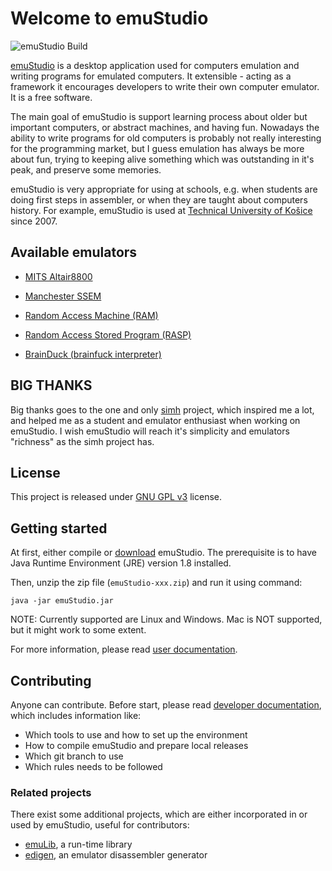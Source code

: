 # Welcome to emuStudio
![emuStudio Build](https://github.com/net.emustudio/emuStudio/workflows/emuStudio%20Build/badge.svg)

[emuStudio](https://www.net.emustudio.net/) is a desktop application used for computers emulation and writing programs
for emulated computers. It extensible - acting as a framework it encourages developers to write their own computer
emulator. It is a free software.

The main goal of emuStudio is support learning process about older but important computers, or abstract machines, and
having fun. Nowadays the ability to write programs for old computers is probably not really interesting for the programming
market, but I guess emulation has always be more about fun, trying to keeping alive something which was outstanding
in it's peak, and preserve some memories.

emuStudio is very appropriate for using at schools, e.g. when students are doing first steps in assembler, or when they
are taught about computers history. For example, emuStudio is used at [Technical University of Košice](http://www.fei.tuke.sk/en)
since 2007.

## Available emulators

* [MITS Altair8800](https://vbmacher.github.io/emuStudio/docuser/mits_altair_8800/index/)

* [Manchester SSEM](https://vbmacher.github.io/emuStudio/docuser/ssem/index/)

* [Random Access Machine (RAM)](https://vbmacher.github.io/emuStudio/docuser/ram/index/)

* [Random Access Stored Program (RASP)](https://vbmacher.github.io/emuStudio/docuser/rasp/index/) 

* [BrainDuck (brainfuck interpreter)](https://vbmacher.github.io/emuStudio/docuser/brainduck/index/)

## BIG THANKS

Big thanks goes to the one and only [simh](http://simh.trailing-edge.com/) project, which inspired me a lot, and helped
me as a student and emulator enthusiast when working on emuStudio. I wish emuStudio will reach it's simplicity and
emulators "richness" as the simh project has.

## License

This project is released under [GNU GPL v3](https://www.gnu.org/licenses/gpl-3.0.html) license.

## Getting started

At first, either compile or [download](https://vbmacher.github.io/emuStudio/download/) emuStudio.
The prerequisite is to have Java Runtime Environment (JRE) version 1.8 installed. 

Then, unzip the zip file (`emuStudio-xxx.zip`) and run it using command:

```
java -jar emuStudio.jar
```

NOTE: Currently supported are Linux and Windows. Mac is NOT supported, but it might work to some extent.

For more information, please read [user documentation](https://vbmacher.github.io/emuStudio/docs/).

## Contributing

Anyone can contribute. Before start, please read
[developer documentation](https://vbmacher.github.io/emuStudio/docdevel/emulator_tutorial/index/),
which includes information like:

- Which tools to use and how to set up the environment
- How to compile emuStudio and prepare local releases
- Which git branch to use
- Which rules needs to be followed

### Related projects

There exist some additional projects, which are either incorporated in or used by emuStudio, useful for contributors:
  
- [emuLib](https://github.com/net.emustudio/emuLib), a run-time library
- [edigen](https://github.com/sulir/edigen), an emulator disassembler generator
